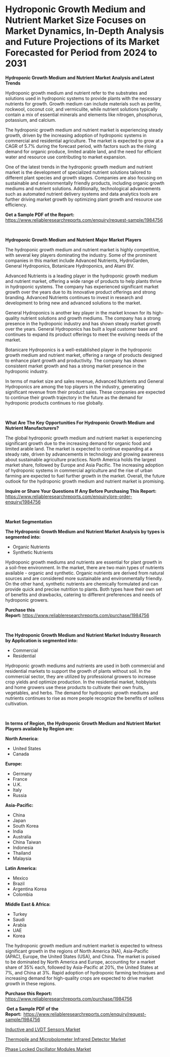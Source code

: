 <p><h1>Hydroponic Growth Medium and Nutrient Market Size Focuses on Market Dynamics, In-Depth Analysis and Future Projections of its Market Forecasted for Period from 2024 to 2031</h1></p><p><strong>Hydroponic Growth Medium and Nutrient Market Analysis and Latest Trends</strong></p>
<p><p>Hydroponic growth medium and nutrient refer to the substrates and solutions used in hydroponic systems to provide plants with the necessary nutrients for growth. Growth medium can include materials such as perlite, rockwool, coconut coir, and vermiculite, while nutrient solutions typically contain a mix of essential minerals and elements like nitrogen, phosphorus, potassium, and calcium.</p><p>The hydroponic growth medium and nutrient market is experiencing steady growth, driven by the increasing adoption of hydroponic systems in commercial and residential agriculture. The market is expected to grow at a CAGR of 5.7% during the forecast period, with factors such as the rising demand for organic produce, limited arable land, and the need for efficient water and resource use contributing to market expansion.</p><p>One of the latest trends in the hydroponic growth medium and nutrient market is the development of specialized nutrient solutions tailored to different plant species and growth stages. Companies are also focusing on sustainable and environmentally friendly products, including organic growth mediums and nutrient solutions. Additionally, technological advancements such as automated nutrient delivery systems and data analytics tools are further driving market growth by optimizing plant growth and resource use efficiency.</p></p>
<p><strong>Get a Sample PDF of the Report:&nbsp;</strong> <a href="https://www.reliableresearchreports.com/enquiry/request-sample/1984756">https://www.reliableresearchreports.com/enquiry/request-sample/1984756</a></p>
<p>&nbsp;</p>
<p><strong>Hydroponic Growth Medium and Nutrient Major Market Players</strong></p>
<p><p>The hydroponic growth medium and nutrient market is highly competitive, with several key players dominating the industry. Some of the prominent companies in this market include Advanced Nutrients, HydroGarden, General Hydroponics, Botanicare Hydroponics, and Atami BV.</p><p>Advanced Nutrients is a leading player in the hydroponic growth medium and nutrient market, offering a wide range of products to help plants thrive in hydroponic systems. The company has experienced significant market growth over the years due to its innovative product offerings and strong branding. Advanced Nutrients continues to invest in research and development to bring new and advanced solutions to the market.</p><p>General Hydroponics is another key player in the market known for its high-quality nutrient solutions and growth mediums. The company has a strong presence in the hydroponic industry and has shown steady market growth over the years. General Hydroponics has built a loyal customer base and continues to expand its product offerings to meet the evolving needs of the market.</p><p>Botanicare Hydroponics is a well-established player in the hydroponic growth medium and nutrient market, offering a range of products designed to enhance plant growth and productivity. The company has shown consistent market growth and has a strong market presence in the hydroponic industry.</p><p>In terms of market size and sales revenue, Advanced Nutrients and General Hydroponics are among the top players in the industry, generating significant revenue from their product sales. These companies are expected to continue their growth trajectory in the future as the demand for hydroponic products continues to rise globally.</p></p>
<p>&nbsp;</p>
<p><strong>What Are The Key Opportunities For Hydroponic Growth Medium and Nutrient Manufacturers?</strong></p>
<p><p>The global hydroponic growth medium and nutrient market is experiencing significant growth due to the increasing demand for organic food and limited arable land. The market is expected to continue expanding at a steady rate, driven by advancements in technology and growing awareness about sustainable agriculture practices. North America holds the largest market share, followed by Europe and Asia Pacific. The increasing adoption of hydroponic systems in commercial agriculture and the rise of urban farming are expected to fuel further growth in the market. Overall, the future outlook for the hydroponic growth medium and nutrient market is promising.</p></p>
<p><strong>Inquire or Share Your Questions If Any Before Purchasing This Report:</strong> <a href="https://www.reliableresearchreports.com/enquiry/pre-order-enquiry/1984756">https://www.reliableresearchreports.com/enquiry/pre-order-enquiry/1984756</a></p>
<p>&nbsp;</p>
<p><strong>Market Segmentation</strong></p>
<p><strong>The Hydroponic Growth Medium and Nutrient Market Analysis by types is segmented into:</strong></p>
<p><ul><li>Organic Nutrients</li><li>Synthetic Nutrients</li></ul></p>
<p><p>Hydroponic growth mediums and nutrients are essential for plant growth in a soil-free environment. In the market, there are two main types of nutrients available - organic and synthetic. Organic nutrients are derived from natural sources and are considered more sustainable and environmentally friendly. On the other hand, synthetic nutrients are chemically formulated and can provide quick and precise nutrition to plants. Both types have their own set of benefits and drawbacks, catering to different preferences and needs of hydroponic growers.</p></p>
<p><strong>Purchase this Report:&nbsp;</strong><a href="https://www.reliableresearchreports.com/purchase/1984756">https://www.reliableresearchreports.com/purchase/1984756</a></p>
<p>&nbsp;</p>
<p><strong>The Hydroponic Growth Medium and Nutrient Market Industry Research by Application is segmented into:</strong></p>
<p><ul><li>Commercial</li><li>Residential</li></ul></p>
<p><p>Hydroponic growth mediums and nutrients are used in both commercial and residential markets to support the growth of plants without soil. In the commercial sector, they are utilized by professional growers to increase crop yields and optimize production. In the residential market, hobbyists and home growers use these products to cultivate their own fruits, vegetables, and herbs. The demand for hydroponic growth mediums and nutrients continues to rise as more people recognize the benefits of soilless cultivation.</p></p>
<p>&nbsp;</p>
<p><strong>In terms of Region, the Hydroponic Growth Medium and Nutrient Market Players available by Region are:</strong></p>
<p>
    <p> <strong> North America: </strong>
        <ul>
            <li>United States</li>
            <li>Canada</li>
        </ul>
        </p> 
    <p> <strong> Europe: </strong>
        <ul>
            <li>Germany</li>
            <li>France</li>
            <li>U.K.</li>
            <li>Italy</li>
            <li>Russia</li>
        </ul>
        </p> 
    <p> <strong> Asia-Pacific: </strong>
        <ul>
            <li>China</li>
            <li>Japan</li>
            <li>South Korea</li>
            <li>India</li>
            <li>Australia</li>
            <li>China Taiwan</li>
            <li>Indonesia</li>
            <li>Thailand</li>
            <li>Malaysia</li>
        </ul>
        </p> 
    <p> <strong> Latin America: </strong>
        <ul>
            <li>Mexico</li>
            <li>Brazil</li>
            <li>Argentina Korea</li>
            <li>Colombia</li>
        </ul>
        </p> 
    <p> <strong> Middle East & Africa: </strong>
        <ul>
            <li>Turkey</li>
            <li>Saudi</li>
            <li>Arabia</li>
            <li>UAE</li>
            <li>Korea</li>
        </ul>
    </p>
    </p>
<p><p>The hydroponic growth medium and nutrient market is expected to witness significant growth in the regions of North America (NA), Asia-Pacific (APAC), Europe, the United States (USA), and China. The market is poised to be dominated by North America and Europe, accounting for a market share of 35% each, followed by Asia-Pacific at 20%, the United States at 7%, and China at 3%. Rapid adoption of hydroponic farming techniques and increasing demand for high-quality crops are expected to drive market growth in these regions.</p></p>
<p><strong>Purchase this Report: </strong><a href="https://www.reliableresearchreports.com/purchase/1984756">https://www.reliableresearchreports.com/purchase/1984756</a></p>
<p>&nbsp;<strong>Get a Sample PDF of the Report:&nbsp;&nbsp;</strong><a href="https://www.reliableresearchreports.com/enquiry/request-sample/1984756">https://www.reliableresearchreports.com/enquiry/request-sample/1984756</a></p>
<p><strong></strong></p>
<p><p><a href="https://view.publitas.com/reportprime-1/inductive-and-lvdt-sensors-market-provides-a-comprehensive-analysis-including-a-macro-overview-of-the-market-as-well-as-micro-details-such-as-market-size-and-competitive-landscape/">Inductive and LVDT Sensors Market</a></p><p><a href="https://view.publitas.com/reportprime-1/thermopile-and-microbolometer-infrared-detector-market-size-2024-2031-global-industrial-analysis-key-geographical-regions-market-share-top-key-players-product-types-and-forecast-research-report/">Thermopile and Microbolometer Infrared Detector Market</a></p><p><a href="https://view.publitas.com/reportprime-1/phase-locked-oscillator-modules-market-insights-market-players-and-forecast-till-2031/">Phase Locked Oscillator Modules Market</a></p></p>